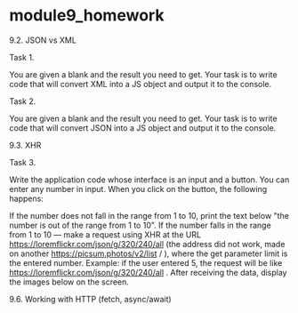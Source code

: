 # module9_homework

9.2. JSON vs XML

Task 1.

You are given a blank and the result you need to get. Your task is to write code that will convert XML into a JS object and output it to the console.

Task 2.

You are given a blank and the result you need to get. Your task is to write code that will convert JSON into a JS object and output it to the console.

9.3. XHR

Task 3.

Write the application code whose interface is an input and a button. You can enter any number in input. When you click on the button, the following happens:

If the number does not fall in the range from 1 to 10, print the text below "the number is out of the range from 1 to 10". If the number falls in the range from 1 to 10 — make a request using XHR at the URL https://loremflickr.com/json/g/320/240/all (the address did not work, made on another https://picsum.photos/v2/list / ), where the get parameter limit is the entered number. Example: if the user entered 5, the request will be like https://loremflickr.com/json/g/320/240/all . After receiving the data, display the images below on the screen.

9.6. Working with HTTP (fetch, async/await)

